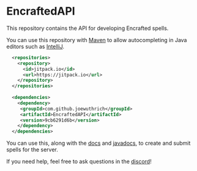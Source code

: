 # EncraftedAPI
This repository contains the API for developing Encrafted spells.

You can use this repository with [Maven](https://www.jetbrains.com/idea/guide/tutorials/working-with-maven/creating-a-project/) to allow autocompleting in Java editors such as [IntelliJ](https://www.jetbrains.com/idea/download/#section=windows).

```xml
  <repositories>
    <repository>
      <id>jitpack.io</id>
      <url>https://jitpack.io</url>
    </repository>
  </repositories>
  
  <dependencies>
    <dependency>
     <groupId>com.github.joewuthrich</groupId>
     <artifactId>EncraftedAPI</artifactId>
     <version>9cb6291d6b</version>
    </dependency>
  </dependencies>
```

You can use this, along with the [docs](https://javadocs.encrafted.net) and [javadocs](https://javadocs.encrafted.net), to create and submit spells for the server.

If you need help, feel free to ask questions in the [discord](https://discord.encrafted.net)!
